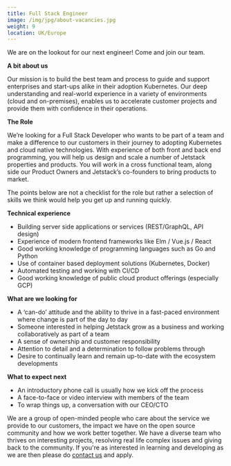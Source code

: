 ```yaml
---
title: Full Stack Engineer
image: /img/jpg/about-vacancies.jpg
weight: 9
location: UK/Europe
---
```


We are on the lookout for our next engineer! Come and join our team.


**A bit about us**

Our mission is to build the best team and process to guide and support enterprises and start-ups alike in their adoption Kubernetes. Our deep understanding and real-world experience in a variety of environments (cloud and on-premises), enables us to accelerate customer projects and provide them with confidence in their operations. 

**The Role** 

We’re looking for a Full Stack Developer who wants to be part of a team and make a difference to our customers in their journey to adopting Kubernetes and cloud native technologies. With experience of both front and back end programming, you will help us design and scale a number of Jetstack properties and products. You will work in a cross functional team, along side our Product Owners and Jetstack’s co-founders to bring products to market. 

The points below are not a checklist for the role but rather a selection of skills we think would help you get up and running quickly.

**Technical experience** 

* Building server side applications or services (REST/GraphQL, API design)
* Experience of modern frontend frameworks like Elm / Vue.js / React
* Good working knowledge of programming languages such as Go and Python
* Use of container based deployment solutions (Kubernetes, Docker)
* Automated testing and working with CI/CD
* Good working knowledge of public cloud product offerings (especially GCP)

**What are we looking for**

* A ‘can-do’ attitude and the ability to thrive in a fast-paced environment where change is part of the day to day
* Someone interested in helping Jetstack grow as a business and working collaboratively as part of a team
* A sense of ownership and customer responsibility
* Attention to detail and a determination to follow problems through 
* Desire to continually learn and remain up-to-date with the ecosystem developments

**What to expect next**

* An introductory phone call is usually how we kick off the process
* A face-to-face or video interview with members of the team
* To wrap things up, a conversation with our CEO/CTO

We are a group of open-minded people who care about the service we provide to our customers, the impact we have on the open source community and how we work better together. We have a diverse team who thrives on interesting projects, resolving real life complex issues and giving back to the community. If you're as interested in learning and developing as we are then please do <a href="mailto:recruitment@jetstack.io">contact us</a> and apply.
